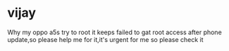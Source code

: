 # vijay
Why my oppo a5s try to root it keeps failed to gat root access after phone update,so please help me for it,it's urgent for me so please check it
